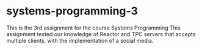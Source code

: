 # systems-programming-3
This is the 3rd assignment for the course Systems Programming
This assignment tested our knowledge of Reactor and TPC servers that accepts multiple clients, with the implementation of a social media.
